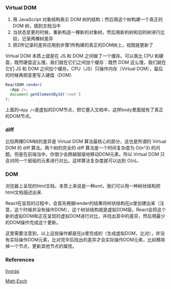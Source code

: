 ### Virtual DOM
1. 用 JavaScript 对象结构表示 DOM 树的结构；然后用这个树构建一个真正的 DOM 树，插到文档当中
2. 当状态变更的时候，重新构造一棵新的对象树。然后用新的树和旧的树进行比较，记录两棵树差异
3. 把2所记录的差异应用到步骤1所构建的真正的DOM树上，视图就更新了


Virtual DOM 本质上就是在 JS 和 DOM 之间做了一个缓存。可以类比 CPU 和硬盘，既然硬盘这么慢，我们就在它们之间加个缓存：既然 DOM 这么慢，我们就在它们 JS 和 DOM 之间加个缓存。CPU（JS）只操作内存（Virtual DOM），最后的时候再把变更写入硬盘（DOM）

```javascript
ReactDOM.render(
  <App />,
  document.getElementById('root')
);
```
上面的`<App />`是虚拟的DOM节点，把它塞入文档中，这样body里面就有了真正的DOM节点。

### diff
比较两棵DOM树的差异是 Virtual DOM 算法最核心的部分，这也是所谓的 Virtual DOM 的 diff 算法。两个树的完全的 diff 算法是一个时间复杂度为 O(n^3) 的问题。但是在前端当中，你很少会跨越层级地移动DOM元素。所以 Virtual DOM 只会对同一个层级的元素进行对比。这样算法复杂度就可以达到 O(n)。

### DOM
浏览器上呈现的html文档，本质上来说是一种xml，我们可以用一种树状结构把html文档描述出来.

React在呈现的过程中，会首先根据render的结果将树状结构在js里创建出来（注意，这个时候并没有操作DOM），这个树状结构就是虚拟DOM层。React会将这个新的虚拟DOM和正在呈现的虚拟DOM进行对比，并找出其中的差异，然后用最少的DOM操作完成这个更新。

这里需要注意到，以上这些操作都是在js里完成的（生成虚拟DOM，比对），并没有实际操作DOM元素，比对完毕后找出的差异才会实际操作DOM元素，比如移除掉一个节点，更新其他节点的属性。

### References
[livoras](https://github.com/livoras/blog/issues/13)

[Matt-Esch](https://github.com/Matt-Esch/virtual-dom/blob/master/vtree/diff.js)
